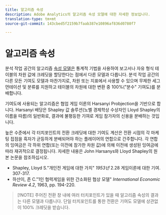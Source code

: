 ```yaml
---
title: 알고리즘 속성
description: Adobe Analytics의 알고리즘 속성 모델에 대한 자세한 정보입니다.
translation-type: tm+mt
source-git-commit: 143cbed5f2159b7faab387e10896af836d0780f7

---
```



# 알고리즘 속성

분석 작업 공간의 알고리즘 [속성 모델은](attribution.md) 통계적 기법을 사용하여 보고서나 자유 형식 테이블의 차원 값에 크레딧을 할당한다는 점에서 다른 모델과 다릅니다. 분석 작업 공간의 다른 모든 기여도 모델과 마찬가지로, 차원 또는 지표에서 사용할 수 있으며 무제한 세그먼테이션 및 분류를 지원하고 테이블의 차원에 대한 변환 중 100%(&quot;분수&quot; 기여도)를 분배합니다.

기여도에 사용되는 알고리즘은 협업 게임 이론의 Harsanyi Probjection을 기반으로 합니다. Harsanyi 배당은 Shapley 값 솔루션(노벨 경제학상 수상자인 Lloyd Shapley의 이름을 따름)의 일반화로, 결과에 불평등한 기여로 게임 참가자의 신용을 분배하는 것입니다.

높은 수준에서 각 터치포인트의 전환 크레딧에 대한 기여도 계산은 전환 시점의 각 마케팅 접점을 흑자가 균등하게 분배되어야 하는 플레이어의 연합으로 간주합니다. 각 연합의 잉여금은 각 하위 연합(또는 이전에 참가한 차원 값)에 의해 이전에 생성된 잉여금에 따라 재귀적으로 결정됩니다. 자세한 내용은 John Harsanys와 Lloyd Shapley의 원본 논문을 참조하십시오.

* Shapley, Lloyd S.&quot;개인전 게임에 대한 가치&quot; *1953년* 2.28 게임이론에 대한 기여. 307-317.
* 하산이, 존 C.&quot;1인 협력게임을 위한 간소화된 협상 모델&quot; *International Economic Review 4.2*, 1963, pp. 194-220.

> [!NOTE] 주어진 전환 창 내에 여러 터치포인트가 있을 때 알고리즘 속성의 결과는 다른 모델과 다릅니다. 단일 터치포인트를 통한 전환은 기여도 모델에 상관없이 100% 크레딧을 받습니다.
